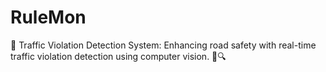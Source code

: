 # RuleMon
🚦 Traffic Violation Detection System: Enhancing road safety with real-time traffic violation detection using computer vision. 🚗🔍
